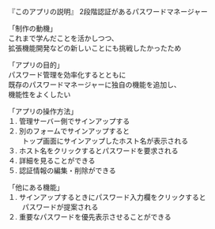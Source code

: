 『このアプリの説明』
2段階認証があるパスワードマネージャー  
  
「制作の動機」  
これまで学んだことを活かしつつ、  
拡張機能開発などの新しいことにも挑戦したかったため  

「アプリの目的」  
パスワード管理を効率化するとともに  
既存のパスワードマネージャーに独自の機能を追加し、  
機能性をよくしたい  

「アプリの操作方法」  
１. 管理サーバー側でサインアップする  
２. 別のフォームでサインアップすると  
  　　トップ画面にサインアップしたホスト名が表示される  
３. ホスト名をクリックするとパスワードを要求される  
４. 詳細を見ることができる  
５. 認証情報の編集・削除ができる  

「他にある機能」  
１. サインアップするときにパスワード入力欄をクリックすると  
  　　パスワードが提案される  
２. 重要なパスワードを優先表示させることができる  

